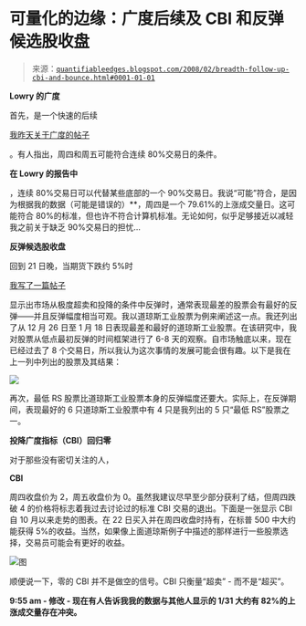 <!--yml

类别：未分类

日期：2024-05-18 08:35:27

-->

# 可量化的边缘：广度后续及 CBI 和反弹候选股收盘

> 来源：[`quantifiableedges.blogspot.com/2008/02/breadth-follow-up-cbi-and-bounce.html#0001-01-01`](http://quantifiableedges.blogspot.com/2008/02/breadth-follow-up-cbi-and-bounce.html#0001-01-01)

**Lowry 的广度**

首先，是一个快速的后续

[我昨天关于广度的帖子](http://quantifiableedges.blogspot.com/2008/02/whose-breadth-stinks.html)

。有人指出，周四和周五可能符合连续 80%交易日的条件。

**在 Lowry 的报告中**

，连续 80%交易日可以代替某些底部的一个 90%交易日。我说“可能”符合，是因为根据我的数据（可能是错误的）**，周四是一个 79.61%的上涨成交量日。这可能符合 80%的标准，但也许不符合计算机标准。无论如何，似乎足够接近以减轻我之前关于缺乏 90%交易日的担忧…

**反弹候选股收盘**

回到 21 日晚，当期货下跌约 5%时

[我写了一篇帖子](http://quantifiableedges.blogspot.com/2008/01/what-stocks-will-benefit-most-when.html)

显示出市场从极度超卖和投降的条件中反弹时，通常表现最差的股票会有最好的反弹——并且反弹幅度相当可观。我以道琼斯工业股票为例来阐述这一点。我还列出了从 12 月 26 日至 1 月 18 日表现最差和最好的道琼斯工业股票。在该研究中，我对股票从低点最初反弹的时间框架进行了 6-8 天的观察。自市场触底以来，现在已经过去了 8 个交易日，所以我认为这次事情的发展可能会很有趣。以下是我在上一列中列出的股票及其结果：

![](https://blogger.googleusercontent.com/img/b/R29vZ2xl/AVvXsEg4YnWdevPrL3uIImd5G5_F_WRPtPSzJWJ7AllYnPNOftQ4SFtH_Uu0ty2KHKDUKsAl-vnXMD1Dwv0k0eK3OeLNrHiZSabWgdTg6TjFaCrj_aWjhU3lOaZj0wf9xs_CYo3fqm5pstxXdMw/s1600-h/2008-2-3+Bounce+Candidates+Follow+Up.PNG)

再次，最低 RS 股票比道琼斯工业股票本身的反弹幅度还要大。实际上，在反弹期间，表现最好的 6 只道琼斯工业股票中有 4 只是我列出的 5 只“最低 RS”股票之一。

**投降广度指标（CBI）回归零**

对于那些没有密切关注的人，

**CBI**

周四收盘价为 2，周五收盘价为 0。虽然我建议尽早至少部分获利了结，但周四跌破 4 的价格将标志着我过去讨论过的标准 CBI 交易的退出。下面是一张显示 CBI 自 10 月以来走势的图表。在 22 日买入并在周四收盘时持有，在标普 500 中大约能获得 5%的收益。当然，如果像上面道琼斯例子中描述的那样进行一些股票选择，交易员可能会有更好的收益。

![图](https://blogger.googleusercontent.com/img/b/R29vZ2xl/AVvXsEhkO7PLPnR5jhus3V6uI-lwMHhkFCMrK6Vnzz0nRbIzKOqcdP5iMiOrzNGeTA-afB00tDaCb-wWftf6DH0Nv6LAzYvDpkDwQbdLPWayQG_tZaOtqGeh_xPd01885s076JAqkaON__sBHR8/s1600-h/CBI+late+07+early+08.jpg)

顺便说一下，零的 CBI 并不是做空的信号。CBI 只衡量“超卖” - 而不是“超买”。

**9:55 am - 修改 - 现在有人告诉我我的数据与其他人显示的 1/31 大约有 82%的上涨成交量存在冲突。**
